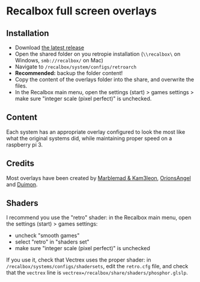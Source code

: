 # Recalbox full screen overlays

## Installation

- Download [the latest release](https://github.com/cosmo0/retropie-overlays/releases)
- Open the shared folder on you retropie installation (`\\recalbox\` on Windows, `smb://recalbox/` on Mac)
- Navigate to `/recalbox/system/configs/retroarch`
- **Recommended:** backup the folder content!
- Copy the content of the overlays folder into the share, and overwrite the files.
- In the Recalbox main menu, open the settings (start) > games settings > make sure "integer scale (pixel perfect)" is unchecked.

## Content

Each system has an appropriate overlay configured to look the most like what the original systems did, while maintaining proper speed on a raspberry pi 3.

## Credits

Most overlays have been created by [Marblemad & Kam3leon](https://screenscraper.fr/forumsujet.php?frub=43&fsuj=182), [OrionsAngel](https://www.youtube.com/channel/UCG1g7PE9yzd4MboQQa9OYWA) and [Duimon](https://github.com/Duimon/HSM-Reflection-Shader-Graphics).

## Shaders

I recommend you use the "retro" shader: in the Recalbox main menu, open the settings (start) > games settings:

- uncheck "smooth games"
- select "retro" in "shaders set"
- make sure "integer scale (pixel perfect)" is unchecked

If you use it, check that Vectrex uses the proper shader: in `/recalbox/systems/configs/shadersets`, edit the `retro.cfg` file, and check that the `vectrex` line is `vectrex=/recalbox/share/shaders/phosphor.glslp`.
